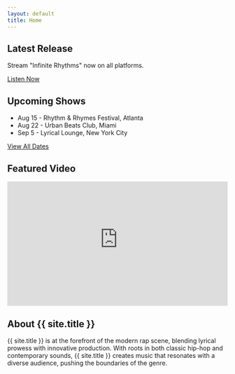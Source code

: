 ```yaml
---
layout: default
title: Home
---
```


<div class="content-section">
    <h2>Latest Release</h2>
    <p>Stream "Infinite Rhythms" now on all platforms.</p>
    <a href="#" class="btn">Listen Now</a>
</div>

<div class="content-section">
    <h2>Upcoming Shows</h2>
    <ul>
        <li>Aug 15 - Rhythm & Rhymes Festival, Atlanta</li>
        <li>Aug 22 - Urban Beats Club, Miami</li>
        <li>Sep 5 - Lyrical Lounge, New York City</li>
    </ul>
    <a href="tour.html" class="btn">View All Dates</a>
</div>

<div class="content-section">
    <h2>Featured Video</h2>
    <div style="position:relative;padding-top:56.25%;">
        <iframe src="https://www.youtube-nocookie.com/embed/dQw4w9WgXcQ" frameborder="0" allowfullscreen
            style="position:absolute;top:0;left:0;width:100%;height:100%;"></iframe>
    </div>
</div>

<div class="content-section">
    <h2>About {{ site.title }}</h2>
    <p>{{ site.title }} is at the forefront of the modern rap scene, blending lyrical prowess with innovative production. With roots in both classic hip-hop and contemporary sounds, {{ site.title }} creates music that resonates with a diverse audience, pushing the boundaries of the genre.</p>
</div>

